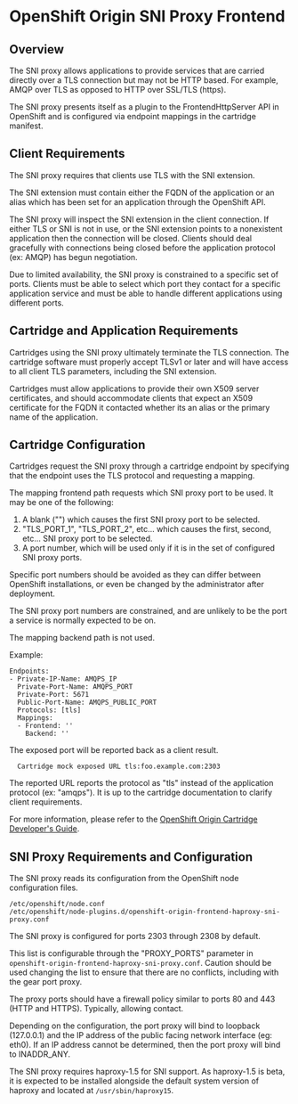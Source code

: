 # OpenShift Origin SNI Proxy Frontend

## Overview

The SNI proxy allows applications to provide services that are carried
directly over a TLS connection but may not be HTTP based.  For
example, AMQP over TLS as opposed to HTTP over SSL/TLS (https).

The SNI proxy presents itself as a plugin to the FrontendHttpServer
API in OpenShift and is configured via endpoint mappings in the
cartridge manifest.


## Client Requirements

The SNI proxy requires that clients use TLS with the SNI extension.

The SNI extension must contain either the FQDN of the application or
an alias which has been set for an application through the OpenShift
API.

The SNI proxy will inspect the SNI extension in the client connection.
If either TLS or SNI is not in use, or the SNI extension points to a
nonexistent application then the connection will be closed.  Clients
should deal gracefully with connections being closed before the
application protocol (ex: AMQP) has begun negotiation.

Due to limited availability, the SNI proxy is constrained to a specific
set of ports.  Clients must be able to select which port they contact
for a specific application service and must be able to handle
different applications using different ports.


## Cartridge and Application Requirements

Cartridges using the SNI proxy ultimately terminate the TLS
connection.  The cartridge software must properly accept TLSv1 or
later and will have access to all client TLS parameters, including the
SNI extension.

Cartridges must allow applications to provide their own X509 server
certificates, and should accommodate clients that expect an X509
certificate for the FQDN it contacted whether its an alias or the
primary name of the application.


## Cartridge Configuration

Cartridges request the SNI proxy through a cartridge endpoint by
specifying that the endpoint uses the TLS protocol and requesting a
mapping.

The mapping frontend path requests which SNI proxy port to be used.  It may be one of the following:

 1. A blank ("") which causes the first SNI proxy port to be selected.
 1. "TLS_PORT_1", "TLS_PORT_2", etc... which causes the first, second, etc... SNI proxy port to be selected.
 1. A port number, which will be used only if it is in the set of configured SNI proxy ports.

Specific port numbers should be avoided as they can differ between
OpenShift installations, or even be changed by the administrator after
deployment.

The SNI proxy port numbers are constrained, and are unlikely to be the
port a service is normally expected to be on.

The mapping backend path is not used.

Example:
```
Endpoints:
- Private-IP-Name: AMQPS_IP
  Private-Port-Name: AMQPS_PORT
  Private-Port: 5671
  Public-Port-Name: AMQPS_PUBLIC_PORT
  Protocols: [tls]
  Mappings:
  - Frontend: ''
    Backend: ''
```

The exposed port will be reported back as a client result.
```
  Cartridge mock exposed URL tls:foo.example.com:2303
```

The reported URL reports the protocol as "tls" instead of the
application protocol (ex: "amqps").  It is up to the cartridge
documentation to clarify client requirements.

For more information, please refer to the [OpenShift Origin Cartridge Developer's Guide](http://openshift.github.io/documentation/oo_cartridge_developers_guide.html).


## SNI Proxy Requirements and Configuration

The SNI proxy reads its configuration from the OpenShift node
configuration files.
```
/etc/openshift/node.conf
/etc/openshift/node-plugins.d/openshift-origin-frontend-haproxy-sni-proxy.conf
```

The SNI proxy is configured for ports 2303 through 2308 by default.

This list is configurable through the "PROXY_PORTS" parameter in
`openshift-origin-frontend-haproxy-sni-proxy.conf`.  Caution should be
used changing the list to ensure that there are no conflicts,
including with the gear port proxy.

The proxy ports should have a firewall policy similar to ports 80 and
443 (HTTP and HTTPS).  Typically, allowing contact.

Depending on the configuration, the port proxy will bind to loopback
(127.0.0.1) and the IP address of the public facing network interface
(eg: eth0).  If an IP address cannot be determined, then the port
proxy will bind to INADDR_ANY.

The SNI proxy requires haproxy-1.5 for SNI support.  As haproxy-1.5 is
beta, it is expected to be installed alongside the default system
version of haproxy and located at `/usr/sbin/haproxy15`.

